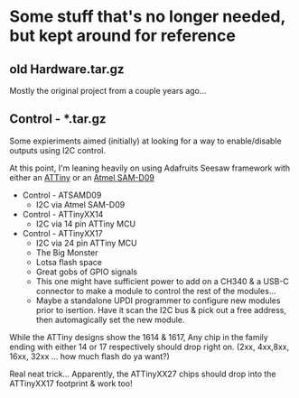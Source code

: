 # Some stuff that's no longer needed, but kept around for reference

## old Hardware.tar.gz
Mostly the original project from a couple years ago...

## Control - *.tar.gz
Some expieriments aimed (initially) at looking for a way to enable/disable outputs using I2C control.

At this point, I'm leaning heavily on using Adafruits Seesaw framework with either an [ATTiny](https://learn.adafruit.com/adafruit-attiny817-seesaw) or an [Atmel SAM-D09](https://learn.adafruit.com/adafruit-seesaw-atsamd09-breakout)

* Control - ATSAMD09
  - I2C via Atmel SAM-D09
* Control - ATTinyXX14
  - I2C via 14 pin ATTiny MCU
* Control - ATTinyXX17
  - I2C via 24 pin ATTiny MCU
  - The Big Monster
  - Lotsa flash space
  - Great gobs of GPIO signals
  - This one might have sufficient power to add on a CH340 & a USB-C connector to make a module to control the rest of the modules...
  - Maybe a standalone UPDI programmer to configure new modules prior to isertion.  Have it scan the I2C bus & pick out a free address, then automagically set the new module.

While the ATTiny designs show the 1614 & 1617, Any chip in the family ending with either 14 or 17 respectively should drop right on. (2xx, 4xx,8xx, 16xx, 32xx ... how much flash do ya want?)

Real neat trick...  Apparently, the ATTinyXX27 chips should drop into the ATTinyXX17 footprint & work too!

